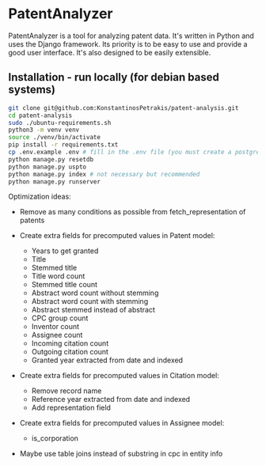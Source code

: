 # PatentAnalyzer

PatentAnalyzer is a tool for analyzing patent data. It's written in Python and uses the Django framework. Its priority is to be easy to use and provide a good user interface. It's also designed to be easily extensible. 

## Installation - run locally (for debian based systems)
```bash
git clone git@github.com:KonstantinosPetrakis/patent-analysis.git
cd patent-analysis
sudo ./ubuntu-requirements.sh
python3 -m venv venv
source ./venv/bin/activate
pip install -r requirements.txt
cp .env.example .env # fill in the .env file (you must create a postgres db and install the trigram extension)
python manage.py resetdb
python manage.py uspto
python manage.py index # not necessary but recommended
python manage.py runserver
```

Optimization ideas:
* Remove as many conditions as possible from fetch_representation of patents

* Create extra fields for precomputed values in Patent model:
    * Years to get granted
    * Title
    * Stemmed title
    * Title word count
    * Stemmed title count
    * Abstract word count without stemming
    * Abstract word count with stemming
    * Abstract stemmed instead of abstract
    * CPC group count
    * Inventor count
    * Assignee count
    * Incoming citation count
    * Outgoing citation count
    * Granted year extracted from date and indexed

* Create extra fields for precomputed values in Citation model:
    * Remove record name
    * Reference year extracted from date and indexed
    * Add representation field

* Create extra fields for precomputed values in Assignee model:
    * is_corporation

* Maybe use table joins instead of substring in cpc in entity info

